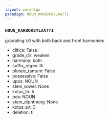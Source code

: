 ```yaml
---
layout: paradigm
paradigm: NOUN_KARBOKSYLAATTI
---
```

### ` NOUN_KARBOKSYLAATTI `

gradating t:0 with both back and front harmonies
* clitics: False
* grade_dir: weaken
* harmony: both
* suffix_regex: tti
* plurale_tantum: False
* possessive: False
* upos: NOUN
* stem_vowel: None
* kotus_tn: 5
* pos: NOUN
* stem_diphthong: None
* kotus_av: C
* deletion: ti
